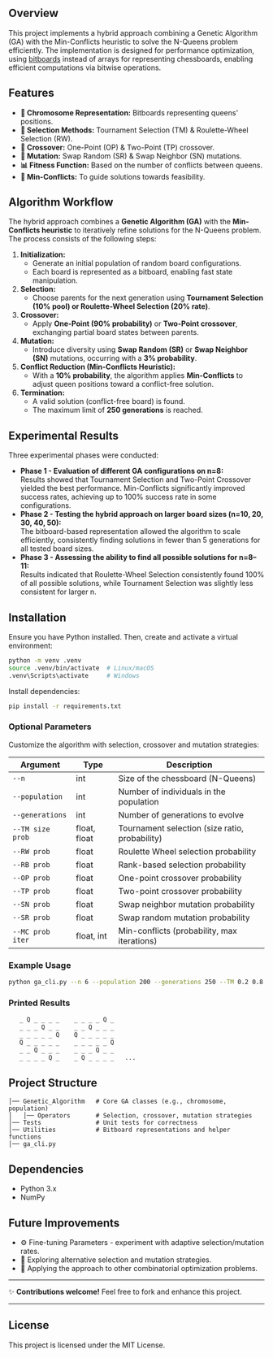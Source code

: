 ## Overview
This project implements a hybrid approach combining a Genetic Algorithm (GA) with the Min-Conflicts heuristic to solve the N-Queens problem efficiently. 
The implementation is designed for performance optimization, using [bitboards](https://www.chessprogramming.org/Bitboards)
instead of arrays for representing chessboards, enabling efficient computations via bitwise operations.

## Features
- **🧬 Chromosome Representation:** Bitboards representing queens' positions.
- **🎯 Selection Methods:** Tournament Selection (TM) & Roulette-Wheel Selection (RW).
- **🔀 Crossover:** One-Point (OP) & Two-Point (TP) crossover.
- **🔄 Mutation:** Swap Random (SR) & Swap Neighbor (SN) mutations.
- **📊 Fitness Function:** Based on the number of conflicts between queens.
- **🧩 Min-Conflicts:** To guide solutions towards feasibility.

## Algorithm Workflow
The hybrid approach combines a **Genetic Algorithm (GA)** with the **Min-Conflicts heuristic** to iteratively refine solutions for the N-Queens problem. The process consists of the following steps:

1. **Initialization:**
   - Generate an initial population of random board configurations.
   - Each board is represented as a bitboard, enabling fast state manipulation.
2. **Selection:**
    - Choose parents for the next generation using **Tournament Selection (10% pool) or Roulette-Wheel Selection (20% rate)**.
3. **Crossover:**
   - Apply **One-Point (90% probability)** or **Two-Point crossover**, exchanging partial board states between parents.
4. **Mutation:**
   - Introduce diversity using **Swap Random (SR)** or **Swap Neighbor (SN)** mutations, occurring with a **3% probability**.
5. **Conflict Reduction (Min-Conflicts Heuristic):**
    - With a **10% probability**, the algorithm applies **Min-Conflicts** to adjust queen positions toward a conflict-free solution.
6. **Termination:**
    - A valid solution (conflict-free board) is found.
    - The maximum limit of **250 generations** is reached.

## Experimental Results

Three experimental phases were conducted:

- **Phase 1 - Evaluation of different GA configurations on n=8:**  
Results showed that Tournament Selection and Two-Point Crossover yielded the best performance. Min-Conflicts significantly improved success rates, achieving up to 100% success rate in some configurations.
- **Phase 2 - Testing the hybrid approach on larger board sizes (n=10, 20, 30, 40, 50):**  
The bitboard-based representation allowed the algorithm to scale efficiently, consistently finding solutions in fewer than 5 generations for all tested board sizes.
- **Phase 3 - Assessing the ability to find all possible solutions for n=8–11:**  
Results indicated that Roulette-Wheel Selection consistently found 100% of all possible solutions, while Tournament Selection was slightly less consistent for larger n.

## Installation
Ensure you have Python installed. Then, create and activate a virtual environment:
```bash
python -m venv .venv
source .venv/bin/activate  # Linux/macOS
.venv\Scripts\activate     # Windows
```

Install dependencies:
```bash
pip install -r requirements.txt
```

### Optional Parameters
Customize the algorithm with selection, crossover and mutation strategies:

| Argument         | Type        | Description                                  |
|-----------------|------------|----------------------------------------------|
| `--n`          | int        | Size of the chessboard (N-Queens)           |
| `--population` | int        | Number of individuals in the population      |
| `--generations`| int        | Number of generations to evolve             |
| `--TM size prob` | float, float | Tournament selection (size ratio, probability) |
| `--RW prob`    | float      | Roulette Wheel selection probability        |
| `--RB prob`    | float      | Rank-based selection probability            |
| `--OP prob`    | float      | One-point crossover probability             |
| `--TP prob`    | float      | Two-point crossover probability             |
| `--SN prob`    | float      | Swap neighbor mutation probability          |
| `--SR prob`    | float      | Swap random mutation probability            |
| `--MC prob iter` | float, int | Min-conflicts (probability, max iterations)  |

### Example Usage
```bash
python ga_cli.py --n 6 --population 200 --generations 250 --TM 0.2 0.8 --OP 0.9 --SN 0.1
```

### Printed Results
```bash
   _ Q _ _ _ _    _ _ _ _ Q _
   _ _ _ Q _ _    _ _ Q _ _ _
   _ _ _ _ _ Q    Q _ _ _ _ _
   Q _ _ _ _ _    _ _ _ _ _ Q
   _ _ Q _ _ _    _ _ _ Q _ _
   _ _ _ _ Q _    _ Q _ _ _ _   ...
```

## Project Structure
```plaintext
│── Genetic_Algorithm   # Core GA classes (e.g., chromosome, population)
│   │── Operators       # Selection, crossover, mutation strategies
│── Tests               # Unit tests for correctness
│── Utilities           # Bitboard representations and helper functions
│── ga_cli.py
```

## Dependencies
- Python 3.x
- NumPy

## Future Improvements
- ⚙️ Fine-tuning Parameters - experiment with adaptive selection/mutation rates.
- 🔄 Exploring alternative selection and mutation strategies.
- 📌 Applying the approach to other combinatorial optimization problems.

---
✨ **Contributions welcome!** Feel free to fork and enhance this project.  

---

## License
This project is licensed under the MIT License.
